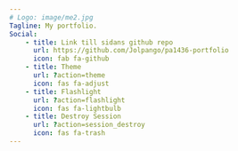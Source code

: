 ```yaml
---
# Logo: image/me2.jpg
Tagline: My portfolio.
Social:
    - title: Link till sidans github repo
      url: https://github.com/Jolpango/pa1436-portfolio
      icon: fab fa-github
    - title: Theme
      url: ?action=theme
      icon: fas fa-adjust
    - title: Flashlight
      url: ?action=flashlight
      icon: fas fa-lightbulb
    - title: Destroy Session
      url: ?action=session_destroy
      icon: fas fa-trash
---
```

